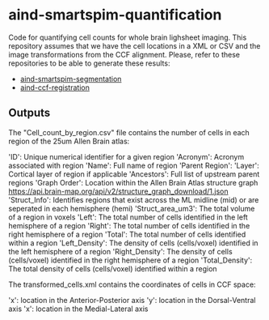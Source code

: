 # aind-smartspim-quantification

Code for quantifying cell counts for whole brain lighsheet imaging. This repository assumes that we have the cell locations in a XML or CSV and the image transformations from the CCF alignment.
Please, refer to these repositories to be able to generate these results:

- [aind-smartspim-segmentation](https://github.com/AllenNeuralDynamics/aind-SmartSPIM-segmentation)
- [aind-ccf-registration](https://github.com/AllenNeuralDynamics/aind-ccf-registration)

## Outputs

The "Cell_count_by_region.csv" file contains the number of cells in each region of the 25um Allen Brain atlas:

'ID': Unique numerical identifier for a given region
'Acronym': Acronym associated with region
'Name': Full name of region
'Parent Region': 
'Layer': Cortical layer of region if applicable
'Ancestors': Full list of upstream parent regions
'Graph Order': Location within the Allen Brain Atlas structure graph https://api.brain-map.org/api/v2/structure_graph_download/1.json
'Struct_Info': Identifies regions that exist across the ML midline (mid) or are seperated in each hemisphere (hemi)
'Struct_area_um3': The total volume of a region in voxels 
'Left': The total number of cells identified in the left hemisphere of a region
'Right': The total number of cells identified in the right hemisphere of a region
'Total': The total number of cells identified within a region
'Left_Density': The density of cells (cells/voxel) identified in the left hemisphere of a region
'Right_Density': The density of cells (cells/voxel) identified in the right hemisphere of a region
'Total_Density': The total density of cells (cells/voxel) identified within a region

The transformed_cells.xml contains the coordinates of cells in CCF space:

'x': location in the Anterior-Posterior axis
'y': location in the Dorsal-Ventral axis
'x': location in the Medial-Lateral axis

